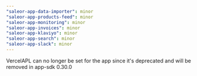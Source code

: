 ```yaml
---
"saleor-app-data-importer": minor
"saleor-app-products-feed": minor
"saleor-app-monitoring": minor
"saleor-app-invoices": minor
"saleor-app-klaviyo": minor
"saleor-app-search": minor
"saleor-app-slack": minor
---
```


VercelAPL can no longer be set for the app since it's deprecated and will be removed in app-sdk 0.30.0
